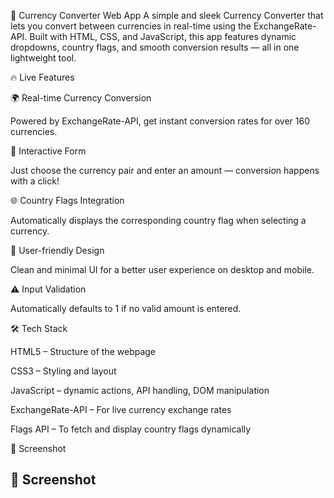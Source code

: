 💱 Currency Converter Web App
A simple and sleek Currency Converter that lets you convert between currencies in real-time using the ExchangeRate-API. Built with HTML, CSS, and JavaScript, this app features dynamic dropdowns, country flags, and smooth conversion results — all in one lightweight tool.


🔥 Live Features

🌍 Real-time Currency Conversion

Powered by ExchangeRate-API, get instant conversion rates for over 160 currencies.

🧾 Interactive Form

Just choose the currency pair and enter an amount — conversion happens with a click!

🌐 Country Flags Integration

Automatically displays the corresponding country flag when selecting a currency.

🎯 User-friendly Design

Clean and minimal UI for a better user experience on desktop and mobile.

⚠️ Input Validation

Automatically defaults to 1 if no valid amount is entered.


🛠️ Tech Stack

HTML5 – Structure of the webpage

CSS3 – Styling and layout

JavaScript – dynamic actions, API handling, DOM manipulation

ExchangeRate-API – For live currency exchange rates

Flags API – To fetch and display country flags dynamically


📸 Screenshot

## 📸 Screenshot


